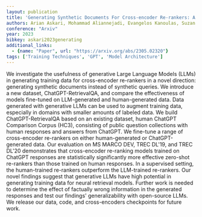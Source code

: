 ```yaml
---
layout: publication
title: 'Generating Synthetic Documents For Cross-encoder Re-rankers: A Comparative Study Of Chatgpt And Human Experts'
authors: Arian Askari, Mohammad Aliannejadi, Evangelos Kanoulas, Suzan Verberne
conference: "Arxiv"
year: 2023
bibkey: askari2023generating
additional_links:
  - {name: "Paper", url: "https://arxiv.org/abs/2305.02320"}
tags: ['Training Techniques', 'GPT', 'Model Architecture']
---
```

We investigate the usefulness of generative Large Language Models (LLMs) in
generating training data for cross-encoder re-rankers in a novel direction:
generating synthetic documents instead of synthetic queries. We introduce a new
dataset, ChatGPT-RetrievalQA, and compare the effectiveness of models
fine-tuned on LLM-generated and human-generated data. Data generated with
generative LLMs can be used to augment training data, especially in domains
with smaller amounts of labeled data. We build ChatGPT-RetrievalQA based on an
existing dataset, human ChatGPT Comparison Corpus (HC3), consisting of public
question collections with human responses and answers from ChatGPT. We
fine-tune a range of cross-encoder re-rankers on either human-generated or
ChatGPT-generated data. Our evaluation on MS MARCO DEV, TREC DL'19, and TREC
DL'20 demonstrates that cross-encoder re-ranking models trained on ChatGPT
responses are statistically significantly more effective zero-shot re-rankers
than those trained on human responses. In a supervised setting, the
human-trained re-rankers outperform the LLM-trained re-rankers. Our novel
findings suggest that generative LLMs have high potential in generating
training data for neural retrieval models. Further work is needed to determine
the effect of factually wrong information in the generated responses and test
our findings' generalizability with open-source LLMs. We release our data,
code, and cross-encoders checkpoints for future work.
